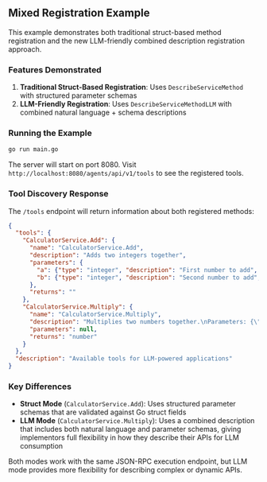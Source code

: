 ## Mixed Registration Example

This example demonstrates both traditional struct-based method registration and the new LLM-friendly combined description registration approach.

### Features Demonstrated

1. **Traditional Struct-Based Registration**: Uses `DescribeServiceMethod` with structured parameter schemas
2. **LLM-Friendly Registration**: Uses `DescribeServiceMethodLLM` with combined natural language + schema descriptions

### Running the Example

```bash
go run main.go
```

The server will start on port 8080. Visit `http://localhost:8080/agents/api/v1/tools` to see the registered tools.

### Tool Discovery Response

The `/tools` endpoint will return information about both registered methods:

```json
{
  "tools": {
    "CalculatorService.Add": {
      "name": "CalculatorService.Add",
      "description": "Adds two integers together",
      "parameters": {
        "a": {"type": "integer", "description": "First number to add", "required": true},
        "b": {"type": "integer", "description": "Second number to add", "required": true}
      },
      "returns": ""
    },
    "CalculatorService.Multiply": {
      "name": "CalculatorService.Multiply", 
      "description": "Multiplies two numbers together.\nParameters: {\"x\": {\"type\": \"number\", \"description\": \"First number\"}, \"y\": {\"type\": \"number\", \"description\": \"Second number\"}}\nReturns: The product of x and y as a number",
      "parameters": null,
      "returns": "number"
    }
  },
  "description": "Available tools for LLM-powered applications"
}
```

### Key Differences

- **Struct Mode** (`CalculatorService.Add`): Uses structured parameter schemas that are validated against Go struct fields
- **LLM Mode** (`CalculatorService.Multiply`): Uses a combined description that includes both natural language and parameter schemas, giving implementors full flexibility in how they describe their APIs for LLM consumption

Both modes work with the same JSON-RPC execution endpoint, but LLM mode provides more flexibility for describing complex or dynamic APIs.